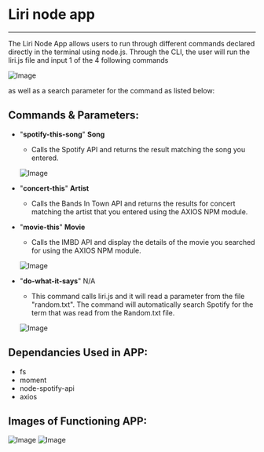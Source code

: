 # **Liri node app**
***
The Liri Node App allows users to run through different commands declared directly in the terminal using node.js. Through the CLI, the user will run the liri.js file and input 1 of the 4 following commands 

![Image](https://i.imgur.com/zknlzku.png)

as well as a search parameter for the command as listed below:

## Commands & Parameters:
  * "**spotify-this-song**" **Song**
      - Calls the Spotify API and returns the result matching the song you entered. 

      ![Image](https://i.imgur.com/d5o6vle.png)
      
  
  - "**concert-this**" **Artist**
     - Calls the Bands In Town API and returns the results for concert matching the artist that you entered using the AXIOS NPM module.  
      
  - "**movie-this**" **Movie**
      - Calls the IMBD API and display the details of the movie you searched for using the AXIOS NPM module.  

      ![Image](https://i.imgur.com/EQInTuD.png)
    
  - "**do-what-it-says**" N/A
      - This command calls liri.js and it will read a parameter from the file "random.txt". The command will automatically search Spotify for the term that was read from the Random.txt file.  

      ![Image](https://i.imgur.com/eF1otvx.png)
        
 
 
## Dependancies Used in APP:

- fs
- moment
- node-spotify-api
- axios


## Images of Functioning APP:

![Image](https://i.imgur.com/vVhBbYM.png)
![Image](https://i.imgur.com/thXHwPB.png)



